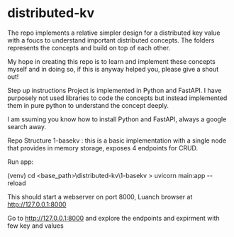 # distributed-kv

The repo implements a relative simpler design for a distributed key value with a foucs to understand important distributed concepts. The folders represents the concepts and build on top of each other.

My hope in creating this repo is to learn and implement these concepts myself and in doing so, if this is anyway helped you, please give a shout out!

Step up instructions
Project is implemented in Python and FastAPI. I have purposely not used libraries to code the concepts but instead implemented them in pure python to understand the concept deeply.

I am ssuming you know how to install Python and FastAPI, always a google search away.

Repo Structure
1-basekv : this is a basic implementation with a single node that provides in memory storage, exposes 4 endpoints for CRUD.

Run app:

(venv) cd <base_path>\distributed-kv\1-basekv > uvicorn main:app --reload

This should start a webserver on port 8000, Luanch browser at http://127.0.0.1:8000 

Go to http://127.0.0.1:8000 and explore the endpoints and expirment with few key and values
